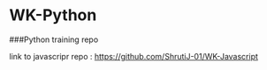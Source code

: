 # WK-Python
 ###Python training repo
 
 link to  javascripr repo :
 https://github.com/ShrutiJ-01/WK-Javascript
